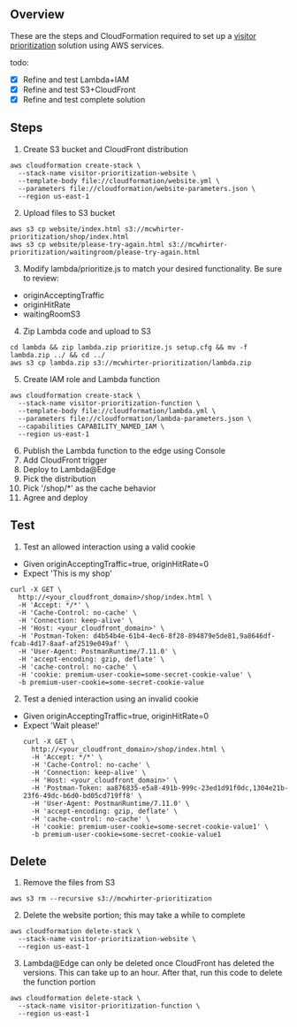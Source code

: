 ## Overview
These are the steps and CloudFormation required to set up a [visitor prioritization](https://aws.amazon.com/blogs/networking-and-content-delivery/visitor-prioritization-on-e-commerce-websites-with-cloudfront-and-lambdaedge/) solution using AWS services.

todo:
* [x] Refine and test Lambda+IAM
* [x] Refine and test S3+CloudFront
* [x] Refine and test complete solution

## Steps
1. Create S3 bucket and CloudFront distribution
  ```
  aws cloudformation create-stack \
    --stack-name visitor-prioritization-website \
    --template-body file://cloudformation/website.yml \
    --parameters file://cloudformation/website-parameters.json \
    --region us-east-1
  ```
2. Upload files to S3 bucket
```
aws s3 cp website/index.html s3://mcwhirter-prioritization/shop/index.html
aws s3 cp website/please-try-again.html s3://mcwhirter-prioritization/waitingroom/please-try-again.html
```
3. Modify lambda/prioritize.js to match your desired functionality. Be sure to review:
  * originAcceptingTraffic
  * originHitRate
  * waitingRoomS3
4. Zip Lambda code and upload to S3
```
cd lambda && zip lambda.zip prioritize.js setup.cfg && mv -f lambda.zip ../ && cd ../
aws s3 cp lambda.zip s3://mcwhirter-prioritization/lambda.zip
```
5. Create IAM role and Lambda function
  ```
  aws cloudformation create-stack \
    --stack-name visitor-prioritization-function \
    --template-body file://cloudformation/lambda.yml \
    --parameters file://cloudformation/lambda-parameters.json \
    --capabilities CAPABILITY_NAMED_IAM \
    --region us-east-1
  ```
6. Publish the Lambda function to the edge using Console
  1. Add CloudFront trigger
  2. Deploy to Lambda@Edge
  3. Pick the distribution
  4. Pick '/shop/*' as the cache behavior
  5. Agree and deploy

## Test
1. Test an allowed interaction using a valid cookie
  * Given originAcceptingTraffic=true, originHitRate=0
  * Expect 'This is my shop'
  ```
  curl -X GET \
    http://<your_cloudfront_domain>/shop/index.html \
    -H 'Accept: */*' \
    -H 'Cache-Control: no-cache' \
    -H 'Connection: keep-alive' \
    -H 'Host: <your_cloudfront_domain>' \
    -H 'Postman-Token: d4b54b4e-61b4-4ec6-8f28-894879e5de81,9a8646df-fcab-4d17-8aaf-af2519e049af' \
    -H 'User-Agent: PostmanRuntime/7.11.0' \
    -H 'accept-encoding: gzip, deflate' \
    -H 'cache-control: no-cache' \
    -H 'cookie: premium-user-cookie=some-secret-cookie-value' \
    -b premium-user-cookie=some-secret-cookie-value
  ```
2. Test a denied interaction using an invalid cookie
  * Given originAcceptingTraffic=true, originHitRate=0
  * Expect 'Wait please!'
    ```
    curl -X GET \
      http://<your_cloudfront_domain>/shop/index.html \
      -H 'Accept: */*' \
      -H 'Cache-Control: no-cache' \
      -H 'Connection: keep-alive' \
      -H 'Host: <your_cloudfront_domain>' \
      -H 'Postman-Token: aa876835-e5a8-491b-999c-23ed1d91f0dc,1304e21b-23f6-49dc-b6d0-bd05cd719ff8' \
      -H 'User-Agent: PostmanRuntime/7.11.0' \
      -H 'accept-encoding: gzip, deflate' \
      -H 'cache-control: no-cache' \
      -H 'cookie: premium-user-cookie=some-secret-cookie-value1' \
      -b premium-user-cookie=some-secret-cookie-value1
    ```

## Delete
1. Remove the files from S3
  ```
  aws s3 rm --recursive s3://mcwhirter-prioritization
  ```
2. Delete the website portion; this may take a while to complete
  ```
  aws cloudformation delete-stack \
    --stack-name visitor-prioritization-website \
    --region us-east-1
  ```
3. Lambda@Edge can only be deleted once CloudFront has deleted the versions. This can take up to an hour. After that, run this code to delete the function portion
  ```
  aws cloudformation delete-stack \
    --stack-name visitor-prioritization-function \
    --region us-east-1
  ```

